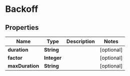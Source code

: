 

# Backoff

## Properties

Name | Type | Description | Notes
------------ | ------------- | ------------- | -------------
**duration** | **String** |  |  [optional]
**factor** | **Integer** |  |  [optional]
**maxDuration** | **String** |  |  [optional]



